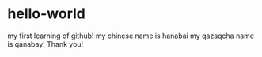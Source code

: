 # hello-world
my first learning of github!
my chinese name is hanabai
my qazaqcha name is qanabay! 
Thank you!
